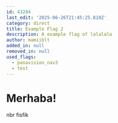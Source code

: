```yaml
---
id: 43284
last_edit: '2025-06-26T21:45:25.810Z'
category: direct
title: Example Flag 2
description: A example flag of lalalala
author: mamiiblt
added_in: null
removed_in: null
used_flags:
  - panavision_nav3
  - test
---
```


# Merhaba!

nbr fisfik